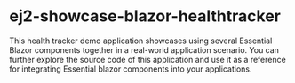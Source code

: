 # ej2-showcase-blazor-healthtracker
This health tracker demo application showcases using several Essential Blazor components together in a real-world application scenario. You can further explore the source code of this application and use it as a reference for integrating Essential blazor components into your applications.
